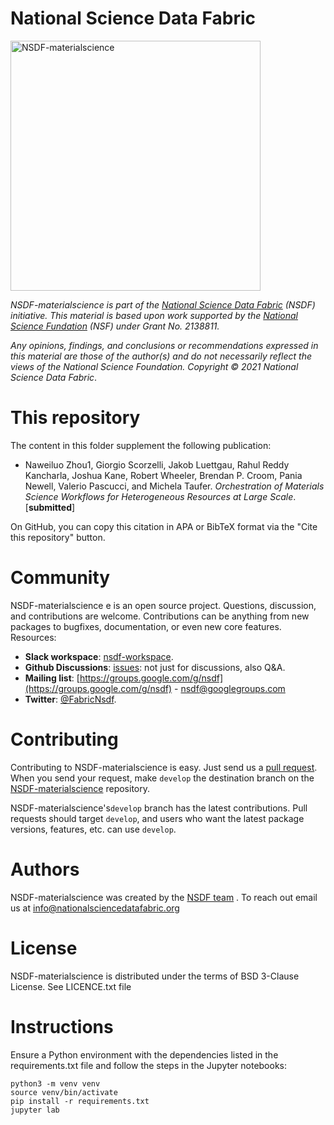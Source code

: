 # National Science Data Fabric

<img src="https://nationalsciencedatafabric.org/assets/images/logo.png" width="400" valign="middle" alt="NSDF-materialscience" />  


*NSDF-materialscience is part of the [National Science Data Fabric](https://nationalsciencedatafabric.org) (NSDF) initiative. This material is based upon work supported by the [National Science Fundation](https://www.nsf.gov/) (NSF) under Grant No. 2138811.*

*Any opinions, findings, and conclusions or recommendations expressed in this material are those of the author(s) 
and do not necessarily reflect the views of the National Science Foundation. Copyright © 2021 National Science Data Fabric*.

# This repository

The content in this folder supplement the following publication:

- Naweiluo Zhou1, Giorgio Scorzelli, Jakob Luettgau, Rahul Reddy Kancharla, Joshua Kane, Robert Wheeler, Brendan P. Croom, Pania Newell, Valerio Pascucci, and Michela Taufer. *Orchestration of Materials Science Workflows for Heterogeneous Resources at Large Scale*.  [**submitted**] 


On GitHub, you can copy this citation in APA or BibTeX format via the "Cite this repository" button.  

# Community

NSDF-materialscience e is an open source project.  Questions, discussion, and
contributions are welcome. Contributions can be anything from new
packages to bugfixes, documentation, or even new core features.
Resources:

* **Slack workspace**: [nsdf-workspace](https://nsdf-workspace.slack.com/).
* **Github Discussions**: [issues](https://github.com/nsdf-fabric/nsdf-materialscience/issues): not just for discussions, also Q&A.
* **Mailing list**: [https://groups.google.com/g/nsdf](https://groups.google.com/g/nsdf) -   nsdf@googlegroups.com
* **Twitter**: [@FabricNsdf](https://twitter.com/FabricNsdf). 


# Contributing


Contributing to NSDF-materialscience is easy.  Just send us a [pull request](https://help.github.com/articles/using-pull-requests/).  When you send your request, make ``develop`` the destination branch on the [NSDF-materialscience](https://github.com/nsdf-fabric/nsdf-materialscience) repository.

NSDF-materialscience's`develop` branch has the latest contributions. Pull requests
should target `develop`, and users who want the latest package versions,
features, etc. can use `develop`.


# Authors

NSDF-materialscience was created by the [NSDF team](https://nationalsciencedatafabric.org/contributors.html) .  To reach out email us at [info@nationalsciencedatafabric.org](email:info@nationalsciencedatafabric.org)


# License

NSDF-materialscience is distributed under the terms of BSD 3-Clause License. 
See LICENCE.txt file


# Instructions

Ensure a Python environment with the dependencies listed in the requirements.txt file and follow the steps in the Jupyter notebooks:

```shell
python3 -m venv venv
source venv/bin/activate
pip install -r requirements.txt
jupyter lab
```


